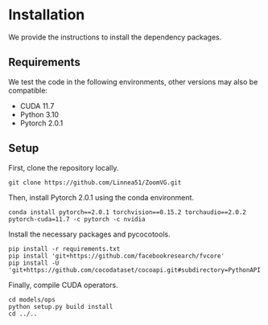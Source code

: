 # Installation

We provide the instructions to install the dependency packages.

## Requirements

We test the code in the following environments, other versions may also be compatible:

- CUDA 11.7
- Python 3.10
- Pytorch 2.0.1



## Setup

First, clone the repository locally.

```
git clone https://github.com/Linnea51/ZoomVG.git
```

Then, install Pytorch 2.0.1 using the conda environment.
```
conda install pytorch==2.0.1 torchvision==0.15.2 torchaudio==2.0.2 pytorch-cuda=11.7 -c pytorch -c nvidia
```

Install the necessary packages and pycocotools.

```
pip install -r requirements.txt 
pip install 'git+https://github.com/facebookresearch/fvcore'
pip install -U 'git+https://github.com/cocodataset/cocoapi.git#subdirectory=PythonAPI'
```

Finally, compile CUDA operators.

```
cd models/ops
python setup.py build install
cd ../..
```